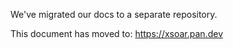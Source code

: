 We've migrated our docs to a separate repository. 

This document has moved to: <https://xsoar.pan.dev>
